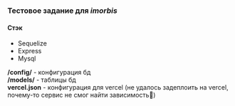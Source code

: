 ### Тестовое задание для *imorbis*

#### Стэк
* Sequelize
* Express
* Mysql

**/config/** - конфигурация бд  
**/models/** - таблицы бд  
**vercel.json** - конфигурация для vercel 
(не удалось задеплоить на vercel, почему-то сервис не смог найти зависимость🤷)




